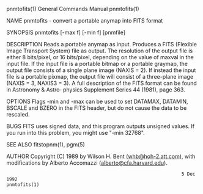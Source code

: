 pnmtofits(1)                                                  General Commands Manual                                                 pnmtofits(1)

NAME
       pnmtofits - convert a portable anymap into FITS format

SYNOPSIS
       pnmtofits [-max f] [-min f] [pnmfile]

DESCRIPTION
       Reads  a portable anymap as input.  Produces a FITS (Flexible Image Transport System) file as output.  The resolution of the output file is
       either 8 bits/pixel, or 16 bits/pixel, depending on the value of maxval in the input file.  If the input file is a  portable  bitmap  or  a
       portable  graymap, the output file consists of a single plane image (NAXIS = 2). If instead the input file is a portable pixmap, the output
       file will consist of a three-plane image (NAXIS = 3, NAXIS3 = 3).  A full description of the FITS format can be found in Astronomy & Astro‐
       physics Supplement Series 44 (1981), page 363.

OPTIONS
       Flags -min and -max can be used to set DATAMAX, DATAMIN, BSCALE and BZERO in the FITS header, but do not cause the data to be rescaled.

BUGS
       FITS uses signed data, and this program outputs unsigned values. If you run into this problem, you might use "-min 32768".

SEE ALSO
       fitstopnm(1), pgm(5)

AUTHOR
       Copyright (C) 1989 by Wilson H. Bent (whb@hoh-2.att.com), with modifications by Alberto Accomazzi (alberto@cfa.harvard.edu).

                                                                    5 Dec 1992                                                        pnmtofits(1)
